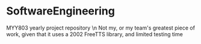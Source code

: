 # SoftwareEngineering
 MYY803 yearly project repository \n
 Not my, or my team's greatest piece of work, given that it uses a 2002 FreeTTS library, and limited testing time
